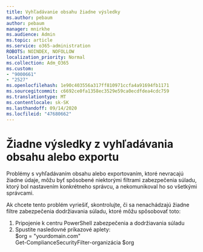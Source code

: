 ```yaml
---
title: Vyhľadávanie obsahu žiadne výsledky
ms.author: pebaum
author: pebaum
manager: mnirkhe
ms.audience: Admin
ms.topic: article
ms.service: o365-administration
ROBOTS: NOINDEX, NOFOLLOW
localization_priority: Normal
ms.collection: Adm_O365
ms.custom:
- "9000661"
- "2527"
ms.openlocfilehash: 1e90c403556a317ff810971ccfa4a91694fb1171
ms.sourcegitcommit: c6692ce0fa1358ec3529e59ca0ecdfdea4cdc759
ms.translationtype: MT
ms.contentlocale: sk-SK
ms.lasthandoff: 09/14/2020
ms.locfileid: "47680662"
---
```

# <a name="no-results-from-content-searchexports"></a>Žiadne výsledky z vyhľadávania obsahu alebo exportu

Problémy s vyhľadávaním obsahu alebo exportovaním, ktoré nevracajú žiadne údaje, môžu byť spôsobené niektorými filtrami zabezpečenia súladu, ktorý bol nastavením konkrétneho správcu, a nekomunikoval ho so všetkými správcami.

Ak chcete tento problém vyriešiť, skontrolujte, či sa nenachádzajú žiadne filtre zabezpečenia dodržiavania súladu, ktoré môžu spôsobovať toto:
1. Pripojenie k centru PowerShell zabezpečenia a dodržiavania súladu
2. Spustite nasledovné príkazové aplety:
<br>$org = "yourdomain.com"
<br>Get-ComplianceSecurityFilter-organizácia $org